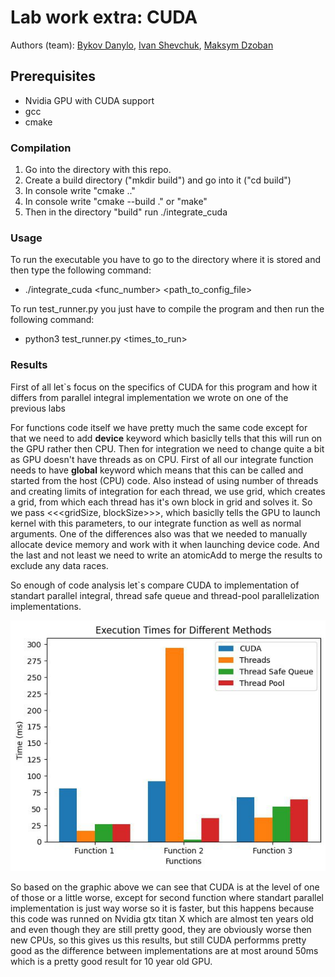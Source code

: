 # Lab work extra: CUDA
Authors (team): [Bykov Danylo](https://github.com/DanyaBykov), [Ivan Shevchuk](https://github.com/DoktorTomato), [Maksym Dzoban](https://github.com/MaxDzioban)<br>
## Prerequisites

- Nvidia GPU with CUDA support
- gcc
- cmake

### Compilation

1. Go into the directory with this repo.
2. Create a build directory ("mkdir build") and go into it ("cd build")
3. In console write "cmake .."
4. In console write "cmake --build ." or "make"
5. Then in the directory "build" run ./integrate_cuda

### Usage

To run the executable you have to go to the directory where it is stored and then type the following command:

- ./integrate_cuda <func_number> <path_to_config_file>

To run test_runner.py you just have to compile the program and then run the following command:

- python3 test_runner.py <times_to_run>

### Results

First of all let`s focus on the specifics of CUDA for this program and how it differs from parallel integral implementation we wrote on one of the previous labs

For functions code itself we have pretty much the same code except for that we need to add __device__ keyword which basiclly tells that this will run on the GPU rather then CPU.
Then for integration we need to change quite a bit as GPU doesn't have threads as on CPU. First of all our integrate function needs to have __global__ keyword which means that this can be called and started from the host (CPU) code. Also instead of using number of threads and creating limits of integration for each thread, we use grid, which creates a grid, from which each thread has it's own block in grid and solves it. So we pass <<<gridSize, blockSize>>>, which basiclly tells the GPU to launch kernel with this parameters, to our integrate function as well as normal arguments. One of the differences also was that we needed to manually allocate device memory and work with it when launching device code. And the last and not least we need to write an atomicAdd to merge the results to exclude any data races.

So enough of code analysis let`s compare CUDA to implementation of standart parallel integral, thread safe queue and thread-pool parallelization implementations.

![graphic](cuda_results.jpeg)

So based on the graphic above we can see that CUDA is at the level of one of those or a little worse, except for second function where standart parallel implementation is just way worse so it is faster, but this happens because this code was runned on Nvidia gtx titan X which are almost ten years old and even though they are still pretty good, they are obviously worse then new CPUs, so this gives us this results, but still CUDA performms pretty good as the difference between implementations are at most around 50ms which is a pretty good result for 10 year old GPU.
